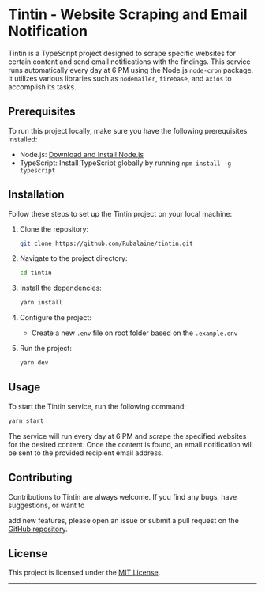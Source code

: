 # Tintin - Website Scraping and Email Notification

Tintin is a TypeScript project designed to scrape specific websites for certain content and send email notifications with the findings. This service runs automatically every day at 6 PM using the Node.js `node-cron` package. It utilizes various libraries such as `nodemailer`, `firebase`, and `axios` to accomplish its tasks.

## Prerequisites

To run this project locally, make sure you have the following prerequisites installed:

- Node.js: [Download and Install Node.js](https://nodejs.org/en/download/)
- TypeScript: Install TypeScript globally by running `npm install -g typescript`

## Installation

Follow these steps to set up the Tintin project on your local machine:

1. Clone the repository:

   ```bash
   git clone https://github.com/Rubalaine/tintin.git
   ```

2. Navigate to the project directory:

   ```bash
   cd tintin
   ```

3. Install the dependencies:

   ```bash
   yarn install
   ```

4. Configure the project:

   - Create a new `.env` file on root folder based on the `.example.env`

5. Run the project:

   ```bash
   yarn dev
   ```

## Usage

To start the Tintin service, run the following command:

```bash
yarn start
```

The service will run every day at 6 PM and scrape the specified websites for the desired content. Once the content is found, an email notification will be sent to the provided recipient email address.

## Contributing

Contributions to Tintin are always welcome. If you find any bugs, have suggestions, or want to

 add new features, please open an issue or submit a pull request on the [GitHub repository](https://github.com/your-username/tintin).

## License

This project is licensed under the [MIT License](LICENSE).

---